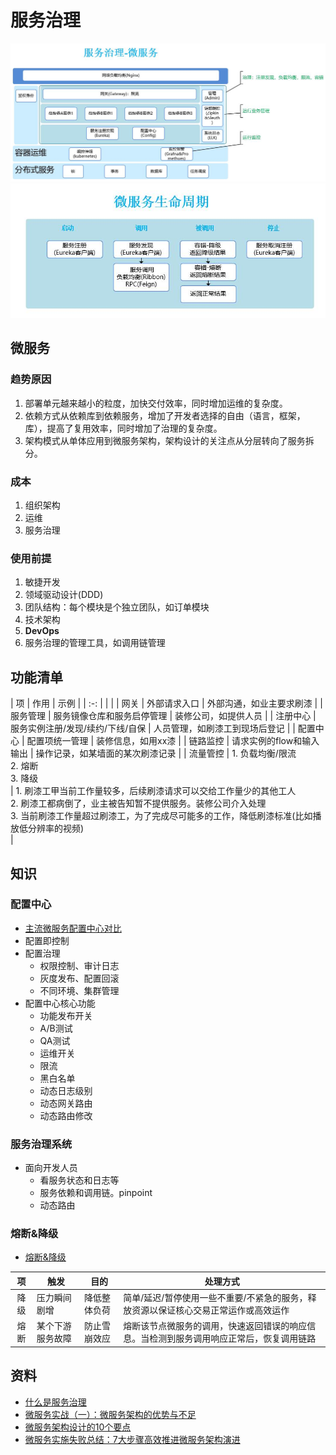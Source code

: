 # 服务治理
![](../../s/distarch/sg.jpg)
![](../../s/distarch/ms.jpg)

## 微服务
### 趋势原因
1. 部署单元越来越小的粒度，加快交付效率，同时增加运维的复杂度。
1. 依赖方式从依赖库到依赖服务，增加了开发者选择的自由（语言，框架，库），提高了复用效率，同时增加了治理的复杂度。
1. 架构模式从单体应用到微服务架构，架构设计的关注点从分层转向了服务拆分。

### 成本
1. 组织架构
1. 运维
1. 服务治理

### 使用前提
1. 敏捷开发
1. 领域驱动设计(DDD)
1. 团队结构：每个模块是个独立团队，如订单模块
1. 技术架构
1. **DevOps**
1. 服务治理的管理工具，如调用链管理

## 功能清单
| 项 | 作用 | 示例 |
| :-: |  |  |
| 网关 | 外部请求入口 | 外部沟通，如业主要求刷漆 |
| 服务管理 | 服务镜像仓库和服务启停管理 | 装修公司，如提供人员 |
| 注册中心 | 服务实例注册/发现/续约/下线/自保 | 人员管理，如刷漆工到现场后登记 |
| 配置中心 | 配置项统一管理 | 装修信息，如用xx漆 |
| 链路监控 | 请求实例的flow和输入输出 | 操作记录，如某墙面的某次刷漆记录 |
| 流量管控 | 1. 负载均衡/限流<br> 2. 熔断<br> 3. 降级<br> | 1. 刷漆工甲当前工作量较多，后续刷漆请求可以交给工作量少的其他工人<br> 2. 刷漆工都病倒了，业主被告知暂不提供服务。装修公司介入处理<br> 3. 当前刷漆工作量超过刷漆工，为了完成尽可能多的工作，降低刷漆标准(比如播放低分辨率的视频)<br> |

## 知识
### 配置中心
* [主流微服务配置中心对比](https://www.javazhiyin.com/33919.html)
* 配置即控制
* 配置治理
  * 权限控制、审计日志
  * 灰度发布、配置回滚
  * 不同环境、集群管理
* 配置中心核心功能
  * 功能发布开关
  * A/B测试
  * QA测试
  * 运维开关
  * 限流
  * 黑白名单
  * 动态日志级别
  * 动态网关路由
  * 动态路由修改

### 服务治理系统
* 面向开发人员
  * 看服务状态和日志等
  * 服务依赖和调用链。pinpoint
  * 动态路由

### 熔断&降级
* [熔断&降级](https://blog.csdn.net/guwei9111986/article/details/51649240)

| 项 | 触发 | 目的 | 处理方式 |
| :----: | -- | -- | -- |
| 降级 | 压力瞬间剧增 | 降低整体负荷 | 简单/延迟/暂停使用一些不重要/不紧急的服务，释放资源以保证核心交易正常运作或高效运作 |
| 熔断 | 某个下游服务故障 | 防止雪崩效应 | 熔断该节点微服务的调用，快速返回错误的响应信息。当检测到服务调用响应正常后，恢复调用链路 |

## 资料
* [什么是服务治理](https://www.jianshu.com/p/dd818114ab4b)
* [微服务实战（一）：微服务架构的优势与不足](http://dockone.io/article/394)
* [微服务架构设计的10个要点](http://developer.51cto.com/art/201807/579943.htm)
* [微服务实施失败总结：7大步骤高效推进微服务架构演进](http://developer.51cto.com/art/201708/549876.htm)
